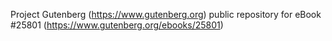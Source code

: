 Project Gutenberg (https://www.gutenberg.org) public repository for eBook #25801 (https://www.gutenberg.org/ebooks/25801)
